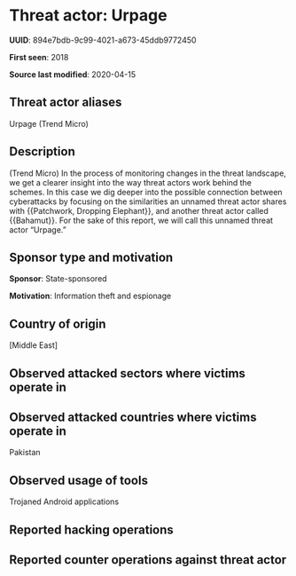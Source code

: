 # Threat actor: Urpage

**UUID**: 894e7bdb-9c99-4021-a673-45ddb9772450

**First seen**: 2018

**Source last modified**: 2020-04-15

## Threat actor aliases

Urpage (Trend Micro)

## Description

(Trend Micro) In the process of monitoring changes in the threat landscape, we get a clearer insight into the way threat actors work behind the schemes. In this case we dig deeper into the possible connection between cyberattacks by focusing on the similarities an unnamed threat actor shares with {{Patchwork, Dropping Elephant}}, and another threat actor called {{Bahamut}}. For the sake of this report, we will call this unnamed threat actor “Urpage.”

## Sponsor type and motivation

**Sponsor**: State-sponsored

**Motivation**: Information theft and espionage


## Country of origin

[Middle East]

## Observed attacked sectors where victims operate in



## Observed attacked countries where victims operate in

Pakistan

## Observed usage of tools

Trojaned Android applications

## Reported hacking operations



## Reported counter operations against threat actor





